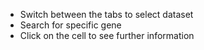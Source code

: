 - Switch between the tabs to select dataset
- Search for specific gene
- Click on the cell to see further information 
